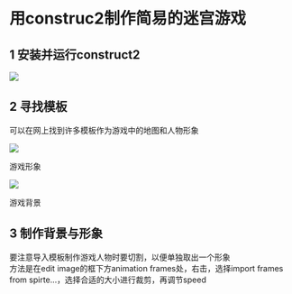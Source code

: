 # 用construc2制作简易的迷宫游戏

## 1 安装并运行construct2

![](https://static3.scirra.net/images/newstore/products/32/construct2-screenshot1.png)

## 2 寻找模板

可以在网上找到许多模板作为游戏中的地图和人物形象

![](https://www.scirra.com/images/articles/ChomperSprites.png)

游戏形象

![](https://www.scirra.com/images/articles/Background.png)

游戏背景

## 3 制作背景与形象

要注意导入模板制作游戏人物时要切割，以便单独取出一个形象  
方法是在edit image的框下方animation frames处，右击，选择import frames from spirte...，选择合适的大小进行裁剪，再调节speed









